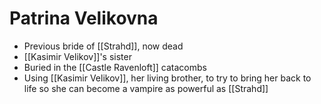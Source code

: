 # Patrina Velikovna

* Previous bride of [[Strahd]], now dead
* [[Kasimir Velikov]]'s sister
* Buried in the [[Castle Ravenloft]] catacombs
* Using [[Kasimir Velikov]], her living brother, to try to bring her back to life so she can become a vampire as powerful as [[Strahd]]